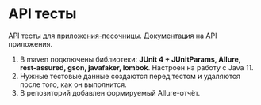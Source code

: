 # API тесты
API тесты для [приложения-песочницы](https://stellarburgers.nomoreparties.site). 
[Документация](https://code.s3.yandex.net/qa-automation-engineer/java/cheatsheets/paid-track/diplom/api-documentation.pdf) на API приложения.

1. В maven подключены библиотеки: **JUnit 4 + JUnitParams, Allure, rest-assured, gson, javafaker, lombok**. Настроен на работу с Java 11.
2. Нужные тестовые данные создаются перед тестом и удаляются после того, как он выполнится. 
3. В репозиторий добавлен формируемый Allure-отчёт.